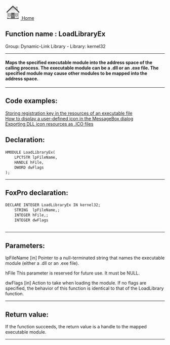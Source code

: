 [<img src="../../images/home.png"> Home ](https://github.com/VFPX/Win32API)  

## Function name : LoadLibraryEx
Group: Dynamic-Link Library - Library: kernel32    
***  


#### Maps the specified executable module into the address space of the calling process. The executable module can be a .dll or an .exe file. The specified module may cause other modules to be mapped into the address space.

***  


## Code examples:
[Storing registration key in the resources of an executable file](../../samples/sample_401.md)  
[How to display a user-defined icon in the MessageBox dialog](../../samples/sample_500.md)  
[Exporting DLL icon resources as .ICO files](../../samples/sample_502.md)  

## Declaration:
```foxpro  
HMODULE LoadLibraryEx(
	LPCTSTR lpFileName,
	HANDLE hFile,
	DWORD dwFlags
);  
```  
***  


## FoxPro declaration:
```foxpro  
DECLARE INTEGER LoadLibraryEx IN kernel32;
	STRING  lpFileName,;
	INTEGER hFile,;
	INTEGER dwFlags
  
```  
***  


## Parameters:
lpFileName 
[in] Pointer to a null-terminated string that names the executable module (either a .dll or an .exe file). 

hFile 
This parameter is reserved for future use. It must be NULL.

dwFlags 
[in] Action to take when loading the module. If no flags are specified, the behavior of this function is identical to that of the LoadLibrary function.  
***  


## Return value:
If the function succeeds, the return value is a handle to the mapped executable module.  
***  

